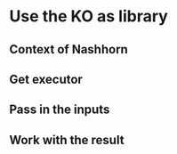 # Use the KO as library

## Context of Nashhorn

## Get executor

## Pass in the inputs

## Work with the result 
